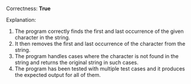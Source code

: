 Correctness: **True**

Explanation: 
1. The program correctly finds the first and last occurrence of the given character in the string.
2. It then removes the first and last occurrence of the character from the string.
3. The program handles cases where the character is not found in the string and returns the original string in such cases.
4. The program has been tested with multiple test cases and it produces the expected output for all of them.